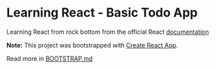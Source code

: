 # Learning React - Basic Todo App

Learning React from rock bottom from the official React [documentation](https://facebook.github.io/react/docs/hello-world.html)

**Note:**
This project was bootstrapped with [Create React App](https://github.com/facebookincubator/create-react-app).

Read more in [BOOTSTRAP.md](BOOTSTRAP)